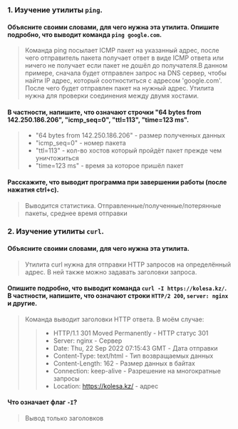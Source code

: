 ### 1. Изучение утилиты `ping`.

#### Объясните своими словами, для чего нужна эта утилита. Опишите подробно, что выводит команда `ping google.com`.

  >Команда ping посылает ICMP пакет на указанный адрес, после чего отправитель пакета получает ответ в виде ICMP ответа или ничего не 
  >получает если пакет не дошёл до получателя.В данном примере, сначала будет отправлен запрос на DNS сервер, чтобы найти IP адрес, 
  >который соотноститься с адресом 'google.com'. После чего будет отправлен пакет на нужный адрес. Утилита нужна для проверки соединения 
  >между двумя хостами.

#### В частности, напишите, что означают строчки "64 bytes from 142.250.186.206", "icmp_seq=0",  "ttl=113", "time=123 ms".

  > - "64 bytes from 142.250.186.206" - размер полученных данных
  > - "icmp_seq=0" - номер пакета
  > - "ttl=113" - кол-во хостов который пройдёт пакет прежде чем уничтожиться
  > - "time=123 ms" - время за которое пришёл пакет

#### Расскажите, что выводит программа при завершении работы (после нажатия ctrl+c).
  >Выводится статистика. Отправленные/полученные/потерянные пакеты, среднее время отправки

### 2. Изучение утилиты `curl`.

#### Объясните своими словами, для чего нужна эта утилита.
  >Утилита curl нужна для отправки HTTP запросов на определённый адрес. В ней также можно задавать заголовки запроса.

#### Опишите подробно, что выводит команда `curl -I https://kolesa.kz/`. В частности, напишите, что означают строки `HTTP/2 200`, `server: nginx` и другие.
  > Команда выводит заголовки HTTP ответа. В моём случае:
  > > - HTTP/1.1 301 Moved Permanently  - HTTP статус 301
  > > - Server: nginx - Сервер
  > > - Date: Thu, 22 Sep 2022 07:15:43 GMT - Дата отправки
  > > - Content-Type: text/html - Тип возвращаемых данных
  > > - Content-Length: 162 - Размер данных в байтах
  > > - Connection: keep-alive - Разрешение на многократные запросы
  > > - Location: https://kolesa.kz/ - адрес

#### Что означает флаг `-I`?
  >Вывод только заголовков
